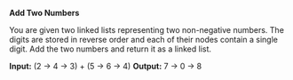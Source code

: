 **Add Two Numbers**

You are given two linked lists representing two non-negative numbers. The digits are stored in reverse order and each of their nodes contain a single digit. Add the two numbers and return it as a linked list.

**Input:** (2 -> 4 -> 3) + (5 -> 6 -> 4)
**Output:** 7 -> 0 -> 8
